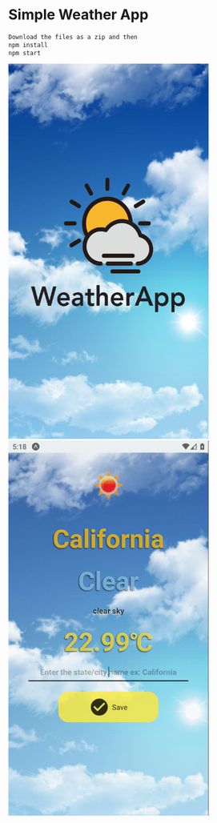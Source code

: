 # Simple Weather App

```
Download the files as a zip and then 
npm install
npm start
```

<img src="https://github.com/erenberkaydinc/WeatherApp/blob/master/assets/splash.png" width="400" height="750" />

<img src="https://github.com/erenberkaydinc/WeatherApp/blob/master/assets/app.gif" width="400" height="750" />
